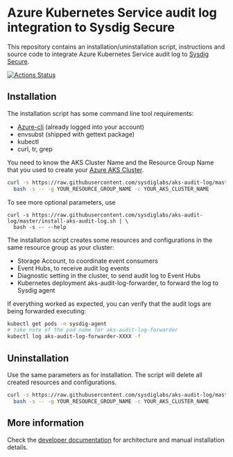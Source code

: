 # Azure Kubernetes Service audit log integration to Sysdig Secure

This repository contains an installation/uninstallation script, instructions and source code to integrate Azure Kubernetes Service audit log to [Sysdig Secure](https://sysdig.com).

[![Actions Status](https://github.com/sysdiglabs/aks-audit-log/workflows/build/badge.svg)](https://github.com/sysdiglabs/aks-audit-log/actions)

## Installation

The installation script has some command line tool requirements:
  * [Azure-cli](https://docs.microsoft.com/en-us/cli/azure/install-azure-cli?view=azure-cli-latest) (already logged into your account)
  * envsubst (shipped with gettext package)
  * kubectl
  * curl, tr, grep

You need to know the AKS Cluster Name and the Resource Group Name that you used to create your [Azure AKS Cluster](https://docs.microsoft.com/en-us/azure/aks/kubernetes-walkthrough).

```bash
curl -s https://raw.githubusercontent.com/sysdiglabs/aks-audit-log/master/install-aks-audit-log.sh | \
  bash -s -- -g YOUR_RESOURCE_GROUP_NAME -c YOUR_AKS_CLUSTER_NAME
```

To see more optional parameters, use
```
curl -s https://raw.githubusercontent.com/sysdiglabs/aks-audit-log/master/install-aks-audit-log.sh | \
  bash -s -- --help
```

The installation script creates some resources and configurations in the same resource group as your cluster:
 * Storage Account, to coordinate event consumers
 * Event Hubs, to receive audit log events
 * Diagnostic setting in the cluster, to send audit log to Event Hubs
 * Kubernetes deployment aks-audit-log-forwarder, to forward the log to Sysdig agent

If everything worked as expected, you can verify that the audit logs are being forwarded executing:

```bash
kubectl get pods -n sysdig-agent
# take note of the pod name for aks-audit-log-forwarder
kubectl log aks-audit-log-forwarder-XXXX -f
```

## Uninstallation

Use the same parameters as for installation. The script will delete all created resources and configurations.

```bash
curl -s https://raw.githubusercontent.com/sysdiglabs/aks-audit-log/master/uninstall-aks-audit-log.sh | \
  bash -s -- -g YOUR_RESOURCE_GROUP_NAME -c YOUR_AKS_CLUSTER_NAME
```

## More information

Check the [developer documentation](./docs/readme-dev.md) for architecture and manual installation details.

